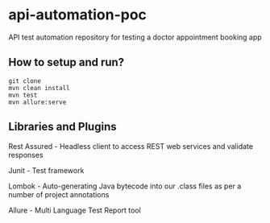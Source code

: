 # api-automation-poc

API test automation repository for testing a doctor appointment booking app 


## How to setup and run?
```
git clone
mvn clean install
mvn test
mvn allure:serve

```

## Libraries and Plugins
Rest Assured - Headless client to access REST web services and validate responses

Junit - Test framework

Lombok - Auto-generating Java bytecode into our .class files as per a number of project annotations

Allure - Multi Language Test Report tool

